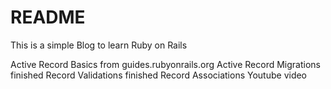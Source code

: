 # README

This is a simple Blog to learn Ruby on Rails

Active Record Basics from guides.rubyonrails.org
Active Record Migrations finished
Record Validations finished
Record Associations
Youtube video
